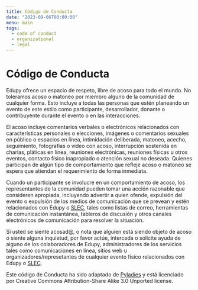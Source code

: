 ```yaml
---
title: Código de Conducta
date: "2023-09-06T00:00:00"
menu: main
tags:
  - code of conduct
  - organizational
  - legal
---
```


# Código de Conducta

Edupy ofrece un espacio de respeto, libre de acoso para todo
el mundo. No toleramos acoso o matoneo por miembro alguno de
la comunidad de cualquier forma. Esto incluye a todas las personas
que estén planeando un evento de este estilo como participante,
desarrollador, donante o contribuyente durante el evento o en las 
interacciones.

El acoso incluye comentarios verbales o electrónicos relacionados 
con características personales o elecciones, imágenes o comentarios 
sexuales en público o espacios en línea, intimidación deliberada, 
matoneo, acecho, seguimiento, fotografías o video con acoso, 
interrupción sostenida en charlas, pláticas en línea, reuniones 
electrónicas, reuniones físicas u otros eventos, contacto físico 
inapropiado o atención sexual no deseada. Quienes participan de 
algún tipo de comportamiento que refleje acoso o matoneo se espera 
que atiendan el requerimiento de forma inmediata.

Cuando un participante se involucre en un comportamiento de acoso, 
los representantes de la comunidad pueden tomar una acción razonable 
que consideren apropiada, incluyendo advertir a quien ofende, 
expulsión del evento o expulsión de los medios de comunicación 
que se prevean y estén relacionados con Edupy o 
[SLEC](https://www.slec.net/), tales como 
listas de correo, herramientas de comunicación instantánea, tableros 
de discusión y otros canales electrónicos de comunicación para 
resolver la situación.

Si usted se siente acosad@, o nota que alguien está siendo objeto 
de acoso o siente alguna inquietud, por favor actúe, interceda o 
solicite ayuda de alguno de los colaboradores de Edupy, 
administradores de los servicios tales como comunicaciones en línea, 
sitios web u organizadores/represetantes de cualquier evento físico 
relacionados con Edupy o [SLEC](https://www.slec.net/).

Este código de Conducta ha sido adaptado de 
[Pyladies](https://pyladies.com/) y está 
licenciado por Creative Commons Attribution-Share Alike 3.0 
Unported license.